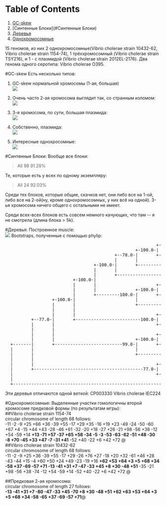 # Table of Contents
1. [GC-skew](#GC-skew)
2. [Синтенные Блоки](#Синтенные Блоки)
3. [Деревья](#Деревья)
4. [Однохромосомные](#Однохромосомные)


15 геномов, из них 2 однохромосомные(Vibrio cholerae strain 10432-62, Vibrio cholerae strain 1154-74), 1 трёххромосомный (Vibrio cholerae strain TSY216), и 1 - с плазмидой (Vibrio cholerae strain 2012EL-2176). Два генома одного серотипа: Vibrio cholerae O395.  

#GC-skew
Есть несколько типов:  

1. GC-skew нормальной хромосомы (1-ая, большая)  
![](https://cloud.githubusercontent.com/assets/12018612/18810616/105faf88-82ac-11e6-9a46-ace57932bdc5.jpg)

2. Очень часто 2-ая хромосома выглядит так, со странным изломом:  
![](https://cloud.githubusercontent.com/assets/12018612/18810622/239c0948-82ac-11e6-88b8-20133cf9edde.jpg)

3. 3-я хромосома, по сути, большая плазмида:  
![](https://cloud.githubusercontent.com/assets/12018612/18810623/23b06622-82ac-11e6-9cb1-5360e3ac9dac.jpg)

4. Собственно, плазмида:  
![](https://cloud.githubusercontent.com/assets/12018612/18810620/2398088e-82ac-11e6-996d-8a77da9e256d.jpg)

5. Интересные однохросомные:  
![](https://cloud.githubusercontent.com/assets/12018612/18810621/239811b2-82ac-11e6-8a3e-7d91e458a933.jpg)

#Синтенные Блоки:
Вообще все блоки:
> All  98	91.28%

Те, которые есть у всех по одному экземпляру:
> All  24	92.03%

Среди тех блоков, которые общие, скачков нет, они либо все на 1-ой, либо все на 2-ой(ну, кроме однохромосомных, у них всё на одной). 3-ья хромосома ничего общего с остальными не имеет.

Среди всех-всех блоков есть совсем немного качующих, что там -- я не смотрела (длина блока > 5k).

#Деревья:
Построенное muscle:  
![](https://cloud.githubusercontent.com/assets/12018612/18814609/0b075576-832a-11e6-821d-ccca7a5e79c6.jpg)
Bootstraps, полученные с помощью phylip:  
<pre>
                                                          +-------CP003069  
                                                  +-100.0-|
                                          +--78.0-|       +-------CP007634  
                                          |       |
                                  +-100.0-|       +---------------CP001485  
                                  |       |
                                  |       +-----------------------CP000626  
                          +-100.0-|
                          |       |                       +-------CP006947  
                          |       |               +-100.0-|
                          |       +---------100.0-|       +-------CP010811  
                  +-100.0-|                       |
                  |       |                       +---------------CP010812  
                  |       |
                  |       |                               +-------AP014524  
          +--77.0-|       +-------------------------100.0-|
          |       |                                       +-------CP002555  
          |       |
          |       |                                       +-------CP001235  
          |       |                               +-100.0-|
  +-------|       +--------------------------99.0-|       +-------CP009042
  |       |                                       |
  |       |                                       +---------------CP003330
  |       |
  |       |                                               +-------AE003852
  |       +------------------------------------------77.0-|
  |                                                       +-------CP007653
  |
  +---------------------------------------------------------------CP001233
</pre>

Эти деревья отличаются одной веткой: CP003330 Vibrio cholerae IEC224


#Однохромосомные:
Выделенные участки гомологичны второй хромосоме предковой формы (по результатам мгры):  
##Vibrio cholerae strain 1154-74  
circular chromosome of length 68 follows:  
-11 -2 -9 +25 +66 +36 -39 +55 -17 +29 +35 -16 +19 +23 -49 -24 -50 -60 +67 +4 -15 +44 +43 -28 -46 +61 -32 -20 +18 -27 +26 -21 +98 -56 +38 -12 +54 -59 +14 **+13 -71 +57 -37 +65 +58 -34 -5 -3 -53 -63 -62 -51 +48 -30 -8 +70 -45 +33 +47 -7 -31 +41** -52 +40 -22 +6 +42 +72 @  
##Vibrio cholerae strain 10432-62  
circular chromosome of length 68 follows:  
-11 -2 -9 +25 +36 -39 +55 -17 +29 -26 +76 +27 -18 +20 +32 -61 +46 +28 -43 -44 +15 -4 +60 +50 +24 +49 -23 -19 +16 **+62 +53 +64 +3 +5 +68 +34 -58 +37 -69 -57 +71 -13 -41 +31 +7 -47 -33 +45 +8 +30 -48 +51** -35 -21 +98 -56 +38 -74 -12 +54 -59 +14 -52 +40 -22 +6 +42 +72 @  

##Предковая 2-ая хромосома:  
circular chromosome of length 27 follows:  
**-13 -41 +31 +7 -80 -47 -33 +45 -70 +8 +30 -48 +51 +62 +63 +53 +64 +3 +5 +68 +34 -58 -65 +37 -69 -57 +71**@  



